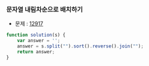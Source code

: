 ### 문자열 내림차순으로 배치하기

- 문제 : [12917](https://programmers.co.kr/learn/courses/30/lessons/12917)

~~~javascript
function solution(s) {
    var answer = '';
    answer = s.split("").sort().reverse().join("");
    return answer;
}
~~~

